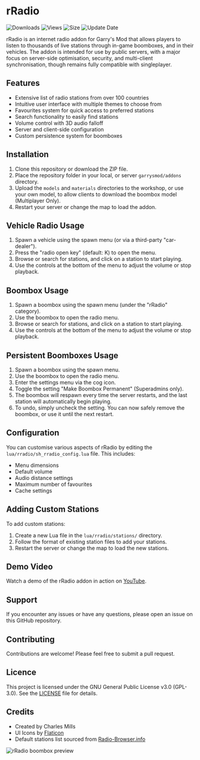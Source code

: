 # rRadio

![Downloads](https://img.shields.io/steam/downloads/3318060741?style=for-the-badge&color=00adb5) ![Views](https://img.shields.io/steam/views/3318060741?style=for-the-badge&color=ff5719) ![Size](https://img.shields.io/steam/size/3318060741?style=for-the-badge&color=2ea043) ![Update Date](https://img.shields.io/steam/update-date/3318060741?style=for-the-badge&color=515de9)

rRadio is an internet radio addon for Garry's Mod that allows players to listen to thousands of live stations through in-game boomboxes, and in their vehicles. The addon is intended for use by public servers, with a major focus on server-side optimisation, security, and multi-client synchronisation, though remains fully compatible with singleplayer.

## Features

- Extensive list of radio stations from over 100 countries
- Intuitive user interface with multiple themes to choose from
- Favourites system for quick access to preferred stations
- Search functionality to easily find stations
- Volume control with 3D audio falloff
- Server and client-side configuration
- Custom persistence system for boomboxes

## Installation

1. Clone this repository or download the ZIP file.
2. Place the repository folder in your local, or server `garrysmod/addons` directory.
3. Upload the `models` and `materials` directories to the workshop, or use your own model, to allow clients to download the boombox model (Multiplayer Only).
4. Restart your server or change the map to load the addon.

## Vehicle Radio Usage

1. Spawn a vehicle using the spawn menu (or via a third-party "car-dealer").
2. Press the "radio open key" (default: K) to open the menu.
3. Browse or search for stations, and click on a station to start playing.
4. Use the controls at the bottom of the menu to adjust the volume or stop playback.

## Boombox Usage

1. Spawn a boombox using the spawn menu (under the "rRadio" category).
2. Use the boombox to open the radio menu.
3. Browse or search for stations, and click on a station to start playing.
4. Use the controls at the bottom of the menu to adjust the volume or stop playback.

## Persistent Boomboxes Usage

1. Spawn a boombox using the spawn menu.
2. Use the boombox to open the radio menu.
3. Enter the settings menu via the cog icon.
4. Toggle the setting "Make Boombox Permanent" (Superadmins only).
5. The boombox will respawn every time the server restarts, and the last station will automatically begin playing.
6. To undo, simply uncheck the setting. You can now safely remove the boombox, or use it until the next restart.

## Configuration

You can customise various aspects of rRadio by editing the `lua/rradio/sh_rradio_config.lua` file. This includes:

- Menu dimensions
- Default volume
- Audio distance settings
- Maximum number of favourites
- Cache settings

## Adding Custom Stations

To add custom stations:

1. Create a new Lua file in the `lua/rradio/stations/` directory.
2. Follow the format of existing station files to add your stations.
3. Restart the server or change the map to load the new stations.

## Demo Video

Watch a demo of the rRadio addon in action on [YouTube](https://www.youtube.com/watch?v=ghL9JCKeZMI).

## Support

If you encounter any issues or have any questions, please open an issue on this GitHub repository.

## Contributing

Contributions are welcome! Please feel free to submit a pull request.

## Licence

This project is licensed under the GNU General Public License v3.0 (GPL-3.0). See the [LICENSE](https://github.com/charles-mills/rRadio/blob/main/LICENSE) file for details.

## Credits

- Created by Charles Mills
- UI Icons by [Flaticon](https://www.flaticon.com/uicons/)
- Default stations list sourced from [Radio-Browser.info](https://www.radio-browser.info/)

![rRadio boombox preview](https://github.com/charles-mills/rRadio/blob/main/utils/preview.png)
